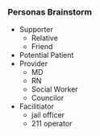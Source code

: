### Personas Brainstorm

* Supporter
    * Relative
    * Friend
* Potential Patient
* Provider
    * MD
    * RN
    * Social Worker
    * Councilor
* Facilitiator
    * jail officer
    * 211 operator
